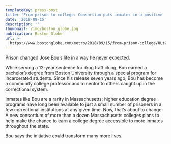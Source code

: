 ```yaml
---
templateKey: press-post
title: 'From prison to college: Consortium puts inmates in a positive ‘pipeline’'
date: '2018-09-15'
description: ''
thumbnail: /img/boston_globe.jpg
publication: Boston Globe
url: >-
  https://www.bostonglobe.com/metro/2018/09/15/from-prison-college/HLtZ7QIJKmA2BJUd1rib6N/amp.html
---
```

Prison changed Jose Bou’s life in a way he never expected.

While serving a 12-year sentence for drug trafficking, Bou earned a bachelor’s degree from Boston University through a special program for incarcerated students. Since his release seven years ago, Bou has become a community college professor and a mentor to others caught up in the correctional system.

Inmates like Bou are a rarity in Massachusetts; higher education degree programs have long been available to just a small number of prisoners in a few correctional institutions at any given time. Now, that’s about to change: A new consortium of more than a dozen Massachusetts colleges plans to help make the chance to earn a college degree accessible to more inmates throughout the state.

Bou says the initiative could transform many more lives.

